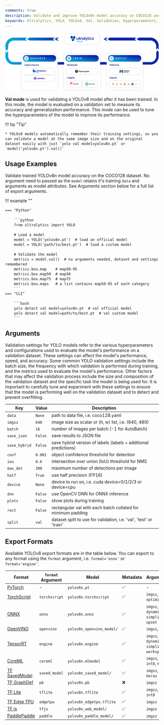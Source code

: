 ```yaml
---
comments: true
description: Validate and improve YOLOv8n model accuracy on COCO128 and other datasets using hyperparameter & configuration tuning, in Val mode.
keywords: Ultralytics, YOLO, YOLOv8, Val, Validation, Hyperparameters, Performance, Accuracy, Generalization, COCO, Export Formats, PyTorch
---
```


<img width="1024" src="https://github.com/ultralytics/assets/raw/main/yolov8/banner-integrations.png">

**Val mode** is used for validating a YOLOv8 model after it has been trained. In this mode, the model is evaluated on a
validation set to measure its accuracy and generalization performance. This mode can be used to tune the hyperparameters
of the model to improve its performance.

!!! tip "Tip"

    * YOLOv8 models automatically remember their training settings, so you can validate a model at the same image size and on the original dataset easily with just `yolo val model=yolov8n.pt` or `model('yolov8n.pt').val()`

## Usage Examples

Validate trained YOLOv8n model accuracy on the COCO128 dataset. No argument need to passed as the `model` retains it's
training `data` and arguments as model attributes. See Arguments section below for a full list of export arguments.

!!! example ""

    === "Python"
    
        ```python
        from ultralytics import YOLO
        
        # Load a model
        model = YOLO('yolov8n.pt')  # load an official model
        model = YOLO('path/to/best.pt')  # load a custom model
        
        # Validate the model
        metrics = model.val()  # no arguments needed, dataset and settings remembered
        metrics.box.map    # map50-95
        metrics.box.map50  # map50
        metrics.box.map75  # map75
        metrics.box.maps   # a list contains map50-95 of each category
        ```
    === "CLI"
    
        ```bash
        yolo detect val model=yolov8n.pt  # val official model
        yolo detect val model=path/to/best.pt  # val custom model
        ```

## Arguments

Validation settings for YOLO models refer to the various hyperparameters and configurations used to
evaluate the model's performance on a validation dataset. These settings can affect the model's performance, speed, and
accuracy. Some common YOLO validation settings include the batch size, the frequency with which validation is performed
during training, and the metrics used to evaluate the model's performance. Other factors that may affect the validation
process include the size and composition of the validation dataset and the specific task the model is being used for. It
is important to carefully tune and experiment with these settings to ensure that the model is performing well on the
validation dataset and to detect and prevent overfitting.

| Key           | Value   | Description                                                        |
|---------------|---------|--------------------------------------------------------------------|
| `data`        | `None`  | path to data file, i.e. coco128.yaml                               |
| `imgsz`       | `640`   | image size as scalar or (h, w) list, i.e. (640, 480)               |
| `batch`       | `16`    | number of images per batch (-1 for AutoBatch)                      |
| `save_json`   | `False` | save results to JSON file                                          |
| `save_hybrid` | `False` | save hybrid version of labels (labels + additional predictions)    |
| `conf`        | `0.001` | object confidence threshold for detection                          |
| `iou`         | `0.6`   | intersection over union (IoU) threshold for NMS                    |
| `max_det`     | `300`   | maximum number of detections per image                             |
| `half`        | `True`  | use half precision (FP16)                                          |
| `device`      | `None`  | device to run on, i.e. cuda device=0/1/2/3 or device=cpu           |
| `dnn`         | `False` | use OpenCV DNN for ONNX inference                                  |
| `plots`       | `False` | show plots during training                                         |
| `rect`        | `False` | rectangular val with each batch collated for minimum padding       |
| `split`       | `val`   | dataset split to use for validation, i.e. 'val', 'test' or 'train' |

## Export Formats

Available YOLOv8 export formats are in the table below. You can export to any format using the `format` argument,
i.e. `format='onnx'` or `format='engine'`.

| Format                                                             | `format` Argument | Model                     | Metadata | Arguments                                           |
|--------------------------------------------------------------------|-------------------|---------------------------|----------|-----------------------------------------------------|
| [PyTorch](https://pytorch.org/)                                    | -                 | `yolov8n.pt`              | ✅        | -                                                   |
| [TorchScript](https://pytorch.org/docs/stable/jit.html)            | `torchscript`     | `yolov8n.torchscript`     | ✅        | `imgsz`, `optimize`                                 |
| [ONNX](https://onnx.ai/)                                           | `onnx`            | `yolov8n.onnx`            | ✅        | `imgsz`, `half`, `dynamic`, `simplify`, `opset`     |
| [OpenVINO](https://docs.openvino.ai/latest/index.html)             | `openvino`        | `yolov8n_openvino_model/` | ✅        | `imgsz`, `half`                                     |
| [TensorRT](https://developer.nvidia.com/tensorrt)                  | `engine`          | `yolov8n.engine`          | ✅        | `imgsz`, `half`, `dynamic`, `simplify`, `workspace` |
| [CoreML](https://github.com/apple/coremltools)                     | `coreml`          | `yolov8n.mlmodel`         | ✅        | `imgsz`, `half`, `int8`, `nms`                      |
| [TF SavedModel](https://www.tensorflow.org/guide/saved_model)      | `saved_model`     | `yolov8n_saved_model/`    | ✅        | `imgsz`, `keras`                                    |
| [TF GraphDef](https://www.tensorflow.org/api_docs/python/tf/Graph) | `pb`              | `yolov8n.pb`              | ❌        | `imgsz`                                             |
| [TF Lite](https://www.tensorflow.org/lite)                         | `tflite`          | `yolov8n.tflite`          | ✅        | `imgsz`, `half`, `int8`                             |
| [TF Edge TPU](https://coral.ai/docs/edgetpu/models-intro/)         | `edgetpu`         | `yolov8n_edgetpu.tflite`  | ✅        | `imgsz`                                             |
| [TF.js](https://www.tensorflow.org/js)                             | `tfjs`            | `yolov8n_web_model/`      | ✅        | `imgsz`                                             |
| [PaddlePaddle](https://github.com/PaddlePaddle)                    | `paddle`          | `yolov8n_paddle_model/`   | ✅        | `imgsz`                                             |
